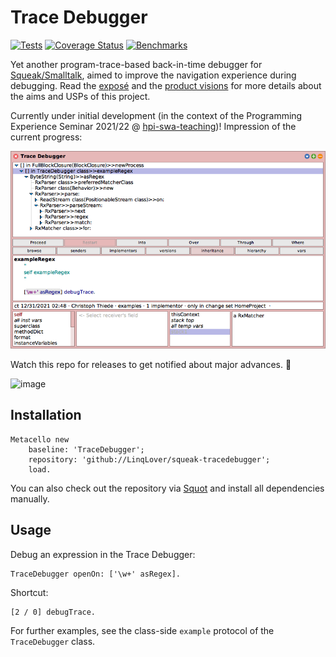 # Trace Debugger

[![Tests](https://github.com/LinqLover/squeak-tracedebugger/actions/workflows/tests.yml/badge.svg)](https://github.com/LinqLover/squeak-tracedebugger/actions)
[![Coverage Status](https://coveralls.io/repos/github/LinqLover/squeak-tracedebugger/badge.svg?branch=main)](https://coveralls.io/github/LinqLover/squeak-tracedebugger)
[![Benchmarks](https://img.shields.io/badge/-benchmarks-blue)](https://LinqLover.github.io/squeak-tracedebugger/dev/bench/)

Yet another program-trace-based back-in-time debugger for [Squeak/Smalltalk](https://squeak.org/), aimed to improve the navigation experience during debugging.
Read the [exposé](./docs/exposé.md) and the [product visions](./docs/product-visions.md) for more details about the aims and USPs of this project.

Currently under initial development (in the context of the Programming Experience Seminar 2021/22 @ [hpi-swa-teaching](https://github.com/hpi-swa-teaching))!
Impression of the current progress:

![`TraceDebugger exampleRegex`](images/regex-trace.png)

Watch this repo for releases to get notified about major advances. 🙂

![image](https://user-images.githubusercontent.com/38782922/140797909-e27c6a5b-757d-45cb-aebe-55159b8e9dc4.png)

## Installation

```smalltalk
Metacello new
    baseline: 'TraceDebugger';
    repository: 'github://LinqLover/squeak-tracedebugger';
    load.
```

You can also check out the repository via [Squot](https://github.com/hpi-swa/Squot) and install all dependencies manually.

## Usage

Debug an expression in the Trace Debugger:

```smalltalk
TraceDebugger openOn: ['\w+' asRegex].
```

Shortcut:
```smalltalk
[2 / 0] debugTrace.
```

For further examples, see the class-side `example` protocol of the `TraceDebugger` class.
